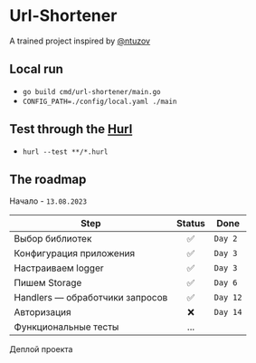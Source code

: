 # Url-Shortener
A trained project inspired by [@ntuzov](https://habr.com/en/companies/selectel/articles/747738/)

## Local run
   * `go build cmd/url-shortener/main.go`
   * `CONFIG_PATH=./config/local.yaml ./main`

## Test through the [Hurl](https://hurl.dev/)
   * `hurl --test **/*.hurl`

## The roadmap

Начало - `13.08.2023`

Step | Status | Done
--- | :---: | ---
Выбор библиотек | ✅ | `Day 2`
Конфигурация приложения | ✅ | `Day 3`
Настраиваем logger | ✅ | `Day 3`
Пишем Storage | ✅ | `Day 6`
Handlers — обработчики запросов | ✅ | `Day 12`
Авторизация | ❌ | `Day 14`
Функциональные тесты | ... |
Деплой проекта